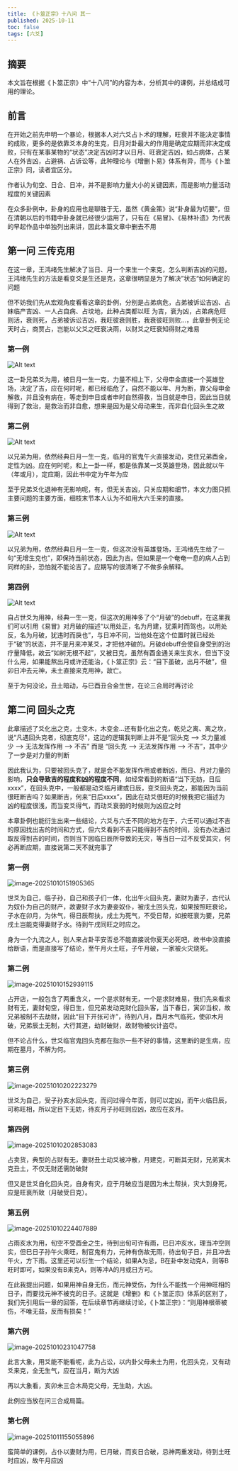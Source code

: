 ```yaml
---
title: 《卜筮正宗》十八问 其一
published: 2025-10-11
toc: false
tags: [六爻]
---
```


## 摘要

本文旨在根据《卜筮正宗》中“十八问”的内容为本，分析其中的课例，并总结成可用的理论。

## 前言

在开始之前先申明一个暴论，根据本人对六爻占卜术的理解，旺衰并不能决定事情的成败，更多的是依靠爻本身的生克，日月对卦最大的作用是确定应期而非决定成败，只有在某事某物的“状态”决定吉凶时才以日月、旺衰定吉凶，如占病体，占某人在外吉凶，占避祸、占诉讼等，此种理论与《增删卜易》体系有异，而与《卜筮正宗》同，读者宜区分。

作者认为旬空、日合、日冲，并不是影响力量大小的关键因素，而是影响力量活动程度的关键因素

在众多卦例中，卦身的应用也是聊胜于无，虽然《黄金策》说“卦身最为切要”，但在清朝以后的书籍中卦身就已经很少运用了，只有在《易冒》、《易林补遗》为代表的早起作品中单独列出来讲，因此本篇文章中删去不用

## 第一问 三传克用

在这一章，王鸿绪先生解决了当日、月一个来生一个来克，怎么判断吉凶的问题，王鸿绪先生的方法是看变爻是生还是克，这章很明显是为了解决”状态“如何确定的问题

但不妨我们先从宏观角度看看这章的卦例，分别是占弟病危，占弟被诉讼吉凶、占妹临产吉凶、一人占自病、占坟地，此种占类都以旺
为吉，衰为凶，占弟病危旺则活，衰则死，占弟被诉讼吉凶，我旺彼衰则胜，我衰彼旺则败...，此章卦例无论天时占，商贾占，岂能以父爻之旺衰决雨，以财爻之旺衰知得财之难易

### 第一例

![Alt text](../images/IMG_0005.jpg)

这一卦兄弟爻为用，被日月一生一克，力量不相上下，父母申金直接一个英雄登场，决定了吉，应在何时呢，都已经临危了，自然不能以年、月为断，靠父母申金解救，并且没有病在，等走到申日或者申时自然得救，当日就是申日，因此当日就得到了救治，是救治而非自愈，想来是因为是父母动来生，而非自化回头生之故

### 第二例

![Alt text](../images/IMG_D5672DD39518-1.jpeg)

以兄弟为用，依然经典日月一生一克，临月的官鬼午火直接发动，克住兄弟酉金，定性为凶。应在何时呢，和上一卦一样，都是依靠某一爻英雄登场，因此就以午（年或月），定应期，因此书中定为午年为应

至于兄弟爻化退神有无影响呢，有，但无关吉凶，只关应期和细节，本文力图只抓主要问题的主要方面，细枝末节本人认为不如用大六壬来的直接。

### 第三例

![Alt text](../images/IMG_E93D06A0E9AC-1.jpeg)

以兄弟为用，依然经典日月一生一克，但这次没有英雄登场，王鸿绪先生给了一句“无增生克也”，即保持当前状态，因此为吉。但如果是一个奄奄一息的病人占到同样的卦，恐怕就不能论吉了。应期写的很清晰了不做多余解释。

### 第四例

![Alt text](../images/IMG_0B7DA57388F8-1.jpeg)

自占世爻为用神，经典一生一克，但这次的用神多了个“月破”的debuff，在这里我们可以引用《易冒》对月破的描述“以用处正，名为月建，犹乘时而驾也，以用处反，名为月破，犹违时而戾也”，与日冲不同，当他处在这个位置时就已经处于“破”的状态，并不是月来冲某爻，才把他冲破的。月破debuff会使自身受到的治疗量降低，故云“如树无根不起”，又被日克，虽然有酉金通关来生亥水，但当下没什么用，如果能熬出月或许还能治，《卜筮正宗》云：“目下虽破，出月不破”，但卯日冲去元神，未土直接来克用神，故亡。

至于为何没论，丑土暗动，与巳酉丑合金生世，在论三合局时再讨论



## 第二问 回头之克

此章描述了爻化出之克，土变木，木变金...还有卦化出之克，乾兑之离、离之坎，说“凡遇回头克者，彻底克尽”，这边的逻辑我判断上并不是“回头克 --> 爻力量减少 --> 无法发挥作用 --> 不吉” 而是 “回头克 --> 无法发挥作用 --> 不吉”，其中少了一步是对力量的判断

因此我认为，只要被回头克了，就是会不能发挥作用或者断凶，而日、月对力量的影响，**只会导致吉的程度和凶的程度不同**，如经常看到的断语“当下无妨，日后xxxx”，在回头克中，一般都是动爻临月建或日辰，变爻回头克之，那能因为当前很旺断吉吗？如果断吉，何来“日后xxxx”，因此在动爻很旺的时候我把它描述为凶的程度很浅，而当变爻得气，而动爻衰弱的时候则为凶应之时

本章卦例也能衍生出来一些结论，六爻与六壬不同的地方在于，六壬可以通过不吉的原因找出吉的时间和方式，但六爻看到不吉只能得到不吉的时间，没有办法通过取反得到吉的时间，否则当下因临日辰所导致的无灾，等当日一过不反受其灾，何必再断应期，直接说第二天不就完事了


### 第一例

![image-20251010151905365](../images/image-20251010151905365.png)

世爻为自己，临子孙，自己和孩子们一体，化出午火回头克，妻财为妻子，古代认为奴仆为自己的财产，故妻财子水为妻妾奴仆，被戌土回头克，如果按照旺衰论，子水在卯月，为休气，得日辰帮扶，戌土为死气，不受日帮，如按旺衰为要，兄弟戌土岂能克得妻财子水。待到午戌同旺之时应之。

身为一个九流之人，别人来占卦平安否总不能直接说你夏天必死吧，故书中没直接给断语，而是直接写了结论，至午月火土旺，子午月破，一家被火灾烧死。

### 第二例

![image-20251010152939115](../images/image-20251010152939115.png)

占开店，一般包含了两重含义，一个是求财有无，一个是求财难易，我们先来看求财有无，妻财旬空，得日生，但兄弟发动克财化回头客，当下春日，寅卯当权，故兄弟被制不去劫财，因此“目下开张可许”，待到八月，酉月木气临死，使卯木月破，兄弟辰土无制，大行其道，劫财破财，故财物被伙计盗尽。

但不论占什么，世爻临官鬼回头克都在指示一些不好的事情，这里断的是生病，应期在墓月，不解为何。

### 第三例

![image-20251010202223279](../images/image-20251010202223279.png)

世爻为自己，受子孙亥水回头克，而问过得今年否，则可以定凶，而午火临日辰，可称旺相，所以定目下无妨，待亥月子孙旺则应凶，故应在亥月。

### 第四例

![image-20251010202853083](../images/image-20251010202853083.png)

占卖货，典型的占财有无，妻财丑土动爻被冲散，月建克，可断其无财，兄弟寅木克丑土，不仅无财还需防破财

但又是世爻自化回头克，自身有灾，应于月破应当是因为未土帮扶，灾大到身死，应是旺衰所致（月破受日克）。

### 第五例

![image-20251010224407889](../images/image-20251010224407889.png)

占雨亥水为用，旬空不受酉金之生，待到出旬可许有雨，巳日冲亥水，理当冲空则实，但巳日子孙午火乘旺，制官鬼有力，元神有伤故无雨，待出旬子日，并且冲去午火，方下雨。这里还可以衍生一个结论，如果A为忌，B在卦中发动克A，则等B旺时即可，如果没有B来克A，则等冲A的月或日方可。

在此我提出问题，如果用神自身无伤，而元神受伤，为什么不能找一个用神旺相的日子，而要找元神不被克的日子。这就是《增删》和《卜筮正宗》体系的区别了，我们先引用后一章的回答，在后续章节再继续讨论，《卜筮正宗》：“则用神根蒂被伤，不唯无益，反而有损矣！”

### 第六例

![image-20251010231047758](../images/image-20251010231047758.png)

此言大象，用爻能不能看呢，此为占讼，以内卦父母未土为用，化回头克，又有动爻来克，全无生气，应在当月，断为大凶

再以大象看，亥卯未三合木局克父母，无生助，大凶。

此例应当放在问三合成局篇。

### 第七例

![image-20251011155055896](../images/image-20251011155055896.png)

蛮简单的课例，占仆以妻财为用，巳月破，而亥日合破，忌神两重发动，待到土旺时应凶，故午月应凶

